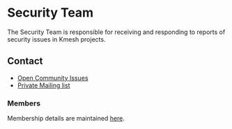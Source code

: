 # Security Team

The Security Team is responsible for receiving and responding to reports of security issues in Kmesh projects.

## Contact

- [Open Community Issues](https://github.com/kmesh-net/kmesh/issues/new/choose)
- [Private Mailing list](mailto:kmesh-security-vulnerability@googlegroups.com)

### Members

Membership details are maintained [here](security-groups.md).
